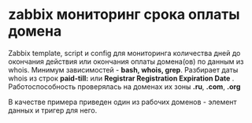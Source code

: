 # zabbix мониторинг срока оплаты домена

Zabbix template, script и config для мониторинга количества дней до окончания действия или окончания оплаты домена(ов) по данным из whois. Минимум зависимостей - **bash, whois, grep**. Разбирает даты whois из строк **paid-till:** или **Registrar Registration Expiration Date** . Работоспособность проверялась на доменах их зоны **.ru**, **.com**, **.org**

В качестве примера приведен один из рабочих доменов - элемент данных и тригер для него.
